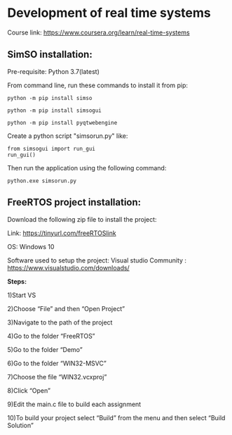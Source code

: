 # Development of real time systems

Course link: https://www.coursera.org/learn/real-time-systems

## SimSO installation:

Pre-requisite: Python 3.7(latest)

From command line, run these commands to install it from pip:

    python -m pip install simso

    python -m pip install simsogui

    python -m pip install pyqtwebengine

Create a python script "simsorun.py" like:
    
    from simsogui import run_gui
    run_gui()
    
Then run the application using the following command:
    
    python.exe simsorun.py

## FreeRTOS project installation:

Download the following zip file to install the project:

Link: https://tinyurl.com/freeRTOSlink

OS: Windows 10

Software used to setup the project: Visual studio Community : https://www.visualstudio.com/downloads/

**Steps:**

1)Start VS 

2)Choose “File” and then “Open Project” 

3)Navigate to the path of the project 

4)Go to the folder “FreeRTOS”

5)Go to the folder “Demo” 

6)Go to the folder “WIN32-MSVC”

7)Choose the file “WIN32.vcxproj” 

8)Click “Open” 

9)Edit the main.c file to build each assignment

10)To build your project select “Build” from the menu and then select “Build Solution”
